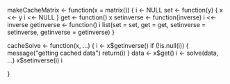 makeCacheMatrix <- function(x = matrix()) {
        i <- NULL
        set <- function(y) {
                x <<- y
                i <<- NULL
  }
        get <- function() x
        setinverse <- function(inverse) i <<- inverse
        getinverse <- function() i
        list(set = set, get = get,
        setinverse = setinverse,
        getinverse = getinverse)
}


cacheSolve <- function(x, ...) {
  i <- x$getinverse()
  if (!is.null(i)) {
    message("getting cached data")
    return(i)
  }
  data <- x$get()
  i <- solve(data, ...)
  x$setinverse(i)
  i
  
}
